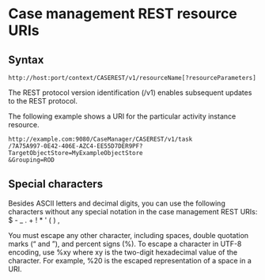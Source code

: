 # Case management REST resource URIs

## Syntax

```
http://host:port/context/CASEREST/v1/resourceName[?resourceParameters]
```

The REST protocol version identification (/v1) enables subsequent updates to the REST
protocol.

The following example shows a URI for the particular activity instance resource.

```
http://example.com:9080/CaseManager/CASEREST/v1/task
/7A75A997-0E42-406E-AZC4-EE55D7DER9PF?TargetObjectStore=MyExampleObjectStore
&Grouping=ROD
```

## Special characters

Besides ASCII letters
and decimal digits, you can use the following characters without any
special notation in the case management REST URIs:  $ - \_ . + ! *
' ( ) ,

You must escape any other character, including spaces,
double quotation marks (“ and ”), and percent signs (%). To escape
a character in UTF-8 encoding, use %xy where
xy is the two-digit hexadecimal value of the character. For example,
%20 is the escaped representation of a space in a URI.